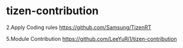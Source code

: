 # tizen-contribution


2.Apply Coding rules
https://github.com/Samsung/TizenRT

5.Module Contribution
https://github.com/LeeYuRi1/tizen-contribution
